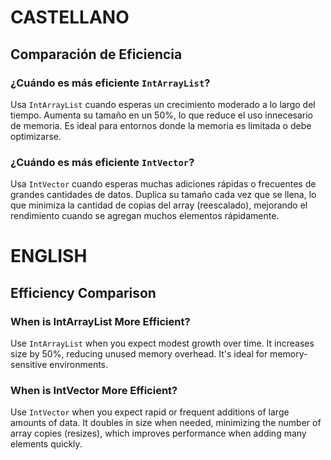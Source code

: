 # CASTELLANO

## Comparación de Eficiencia

### ¿Cuándo es más eficiente `IntArrayList`?

Usa `IntArrayList` cuando esperas un crecimiento moderado a lo largo del tiempo. Aumenta su tamaño en un 50%, lo que reduce el uso innecesario de memoria. Es ideal para entornos donde la memoria es limitada o debe optimizarse.

### ¿Cuándo es más eficiente `IntVector`?

Usa `IntVector` cuando esperas muchas adiciones rápidas o frecuentes de grandes cantidades de datos. Duplica su tamaño cada vez que se llena, lo que minimiza la cantidad de copias del array (reescalado), mejorando el rendimiento cuando se agregan muchos elementos rápidamente.

# ENGLISH

## Efficiency Comparison

### When is IntArrayList More Efficient?

Use `IntArrayList` when you expect modest growth over time. It increases size by 50%, reducing unused memory overhead. It's ideal for memory-sensitive environments.

### When is IntVector More Efficient?

Use `IntVector` when you expect rapid or frequent additions of large amounts of data. It doubles in size when needed, minimizing the number of array copies (resizes), which improves performance when adding many elements quickly.
